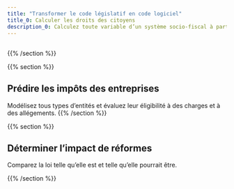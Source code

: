 ```yaml
---
title: "Transformer le code législatif en code logiciel"
title_0: Calculer les droits des citoyens
description_0: Calculez toute variable d’un système socio-fiscal à partir d’une situation individuelle.
---
```



## 


{{% /section %}}

{{% section %}}
## Prédire les impôts des entreprises

Modélisez tous types d’entités et évaluez leur éligibilité à des charges et à des allégements.
{{% /section %}}

{{% section %}}
## Déterminer l’impact de réformes

Comparez la loi telle qu’elle est et telle qu’elle pourrait être.


{{% /section %}}
